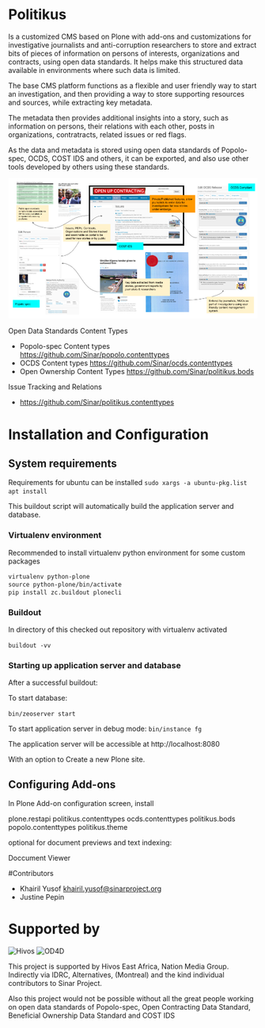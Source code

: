 # Politikus

Is a customized CMS based on Plone with add-ons and customizations for
investigative journalists and anti-corruption researchers to store and extract
bits of pieces of information on persons of interests, organizations and
contracts, using open data standards. It helps make this structured data
available in environments where such data is limited.

The base CMS platform functions as a flexible and user friendly way to
start an investigation, and then providing a way to store supporting
resources and sources, while extracting key metadata.

The metadata then provides additional insights into a story, such as
information on persons, their relations with each other, posts in
organizations, contratracts, related issues or red flags.

As the data and metadata is stored using open data standards of Popolo-spec,
OCDS, COST IDS and others, it can be exported, and also use other tools
developed by others using these standards.

![Overview](https://raw.githubusercontent.com/Sinar/politikus/master/docs/diagrams/overview.png)

Open Data Standards Content Types

 * Popolo-spec Content types https://github.com/Sinar/popolo.contenttypes
 * OCDS Content types https://github.com/Sinar/ocds.contenttypes
 * Open Ownership Content Types https://github.com/Sinar/politikus.bods

Issue Tracking and Relations

* https://github.com/Sinar/politikus.contenttypes

# Installation and Configuration

## System requirements

Requirements for ubuntu can be installed 
`sudo xargs -a ubuntu-pkg.list apt install`

This buildout script will automatically build the application server and
database.

### Virtualenv environment

Recommended to install virtualenv python environment for some custom
packages

```
virtualenv python-plone
source python-plone/bin/activate 
pip install zc.buildout plonecli

```

### Buildout

In directory of this checked out repository with virtualenv activated

`buildout -vv`

### Starting up application server and database

After a successful buildout:

To start database:

`bin/zeoserver start`

To start application server in debug mode:
`bin/instance fg` 

The application server will be accessible at http://localhost:8080

With an option to Create a new Plone site.

## Configuring Add-ons

In Plone Add-on configuration screen, install

plone.restapi
politikus.contenttypes
ocds.contenttypes
politikus.bods
popolo.contenttypes
politikus.theme

optional for document previews and text indexing:

Doccument Viewer 

#Contributors

 * Khairil Yusof <khairil.yusof@sinarproject.org>
 * Justine Pepin
 
# Supported by


![Hivos](https://sinarproject.org/media/hivos_logo-1.png/@@images/7485dd1c-7b0c-47a7-a940-d7966445764f.png)
![OD4D](https://sinarproject.org/media/partner-logos/copy_of_od4d.png/@@images/a9c51168-cbba-4ee1-9978-bd7c43136657.png)

This project is supported by Hivos East Africa, Nation Media Group.
Indirectly via IDRC, Alternatives, (Montreal) and the kind individual contributors to Sinar Project.

Also this project would not be possible without all the  great people working
on open data standards of Popolo-spec, Open Contracting Data Standard,
Beneficial Ownership Data Standard and COST IDS

